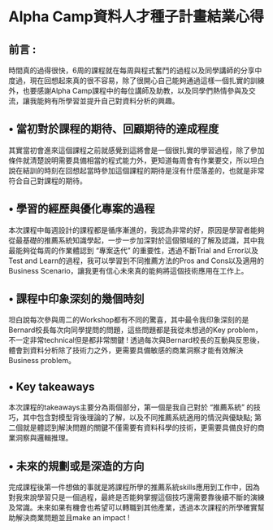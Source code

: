 # Alpha Camp資料人才種子計畫結業心得
## 前言 :
時間真的過得很快，6周的課程就在每周與程式奮鬥的過程以及同學講師的分享中度過，現在回想起來真的很不容易，除了很開心自己能夠通過這樣一個扎實的訓練外，也要感謝Alpha Camp課程中的每位講師及助教，以及同學們熱情參與及交流，讓我能夠有所學習並提升自己對資料分析的興趣。
## •	當初對於課程的期待、回顧期待的達成程度
其實當初會進來這個課程之前就感覺到這將會是一個很扎實的學習過程，除了參加條件就清楚說明需要具備相當的程式能力外，更知道每周會有作業要交，所以坦白說在結訓的時刻在回想起當時參加這個課程的期待是沒有什麼落差的，也就是非常符合自己對課程的期待。
## •	學習的經歷與優化專案的過程
本次課程中每週設計的課程都是循序漸進的，我認為非常的好，原因是學習者能夠從最基礎的推薦系統知識學起，一步一步加深對於這個領域的了解及認識，其中我最能夠從每周的作業體認到 “專案迭代” 的重要性，透過不斷Trial and Error以及Test and Learn的過程，我可以學習到不同推薦方法的Pros and Cons以及適用的Business Scenario，讓我更有信心未來真的能夠將這個技術應用在工作上。
## •	課程中印象深刻的幾個時刻
坦白說每次參與周二的Workshop都有不同的驚喜，其中最令我印象深刻的是Bernard校長每次向同學提問的問題，這些問題都是我從未想過的Key problem，不一定非常technical但是都非常關鍵 ! 透過每次與Bernard校長的互動與反思後，體會到資料分析除了技術力之外，更需要具備敏感的商業洞察才能有效解決Business problem。
## •	Key takeaways
本次課程的takeaways主要分為兩個部分，第一個是我自己對於 “推薦系統” 的技巧，其中包含對模型背後理論的了解，以及不同推薦系統適用的情況與優缺點; 第二個就是體認到解決問題的關鍵不僅需要有資料科學的技術，更需要具備良好的商業洞察與邏輯推理。
## •	未來的規劃或是深造的方向
完成課程後第一件想做的事就是將課程所學的推薦系統skills應用到工作中，因為對我來說學習只是一個過程，最終是否能夠掌握這個技巧還需要靠後續不斷的演練及常識。未來如果有機會也希望可以轉職到其他產業，透過本次課程的所學確實幫助解決商業問題並且make an impact !

